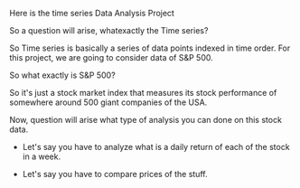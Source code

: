 Here is the time series Data Analysis Project 


So a question will arise, whatexactly the Time series?

So Time series is basically a series of data points indexed in time order.
For this project, we are going to consider data of S&P 500.


So what exactly is S&P 500?

So it's just a stock market index that measures its stock performance of somewhere around 500 giant companies of the USA.


Now, question will arise what type of analysis you can done on this stock data.

- Let's say you have to analyze what is a daily return of each of the stock in a week.

- Let's say you have to compare prices of the stuff.

